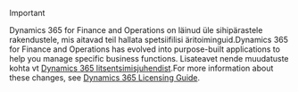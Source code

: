 > [!IMPORTANT]
> <span data-ttu-id="2a308-101">Dynamics 365 for Finance and Operations on läinud üle sihipärastele rakendustele, mis aitavad teil hallata spetsiifilisi äritoiminguid.</span><span class="sxs-lookup"><span data-stu-id="2a308-101">Dynamics 365 for Finance and Operations has evolved into purpose-built applications to help you manage specific business functions.</span></span> <span data-ttu-id="2a308-102">Lisateavet nende muudatuste kohta vt [Dynamics 365 litsentsimisjuhendist](https://mbs.microsoft.com/Files/public/365/Dynamics365LicensingGuide.pdf).</span><span class="sxs-lookup"><span data-stu-id="2a308-102">For more information about these changes, see [Dynamics 365 Licensing Guide](https://mbs.microsoft.com/Files/public/365/Dynamics365LicensingGuide.pdf).</span></span>
 

